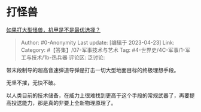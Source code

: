 # 打怪兽
[如果打大型怪兽，机甲是不是最优选择？](https://www.zhihu.com/question/592598995/answer/2996301828)

> Author: #0-Anonymity
> Last update: [编辑于 2023-04-23]
> Link:
> Category: #【答集】/07-军事技术与艺术
> Tag: #4-世界史/4C-军事/1-军工与技术/1b-热兵器
> 评论区:
> 泛讨论:

带末段制导的超高音速弹道导弹是打击一切大型地面目标的终极理想手段。

无坚不摧，无快不破。

以人类目前的技术储备，在威力上很难找到更高于这个手段的常规武器了，再要提高投送能力，那是真的非要上全新物理原理了。
